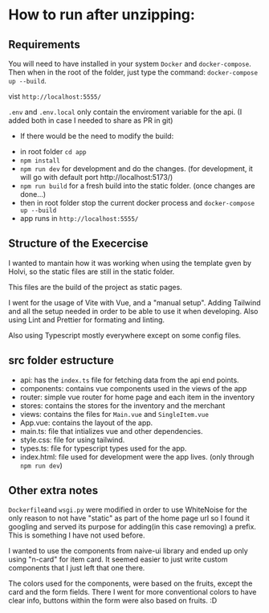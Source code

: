 # How to run after unzipping: 

## Requirements

You will need to have installed in your system `Docker` and `docker-compose`.
 Then when in the root of the folder, just type the command:
 `docker-compose up --build`.

 vist `http://localhost:5555/`
 
 `.env` and `.env.local` only contain the enviroment variable for the api.
 (I added both in case I needed to share as PR in git)

 * If there would be the need to modify the build:
 - in root folder `cd app`
 - `npm install`
 - `npm run dev` for development and do the changes. (for development, it will go with default port http://localhost:5173/)
 - `npm run build` for a fresh build into the static folder. (once changes are done...)
 - then in root folder stop the current docker process and `docker-compose up --build`
 - app runs in `http://localhost:5555/`


## Structure of the Execercise
I wanted to mantain how it was working when using the template gven by Holvi, so the static files are still in the static folder. 

This files are the build of the project as static pages. 

I went for the usage of Vite with Vue, and a "manual setup".
Adding Tailwind and all the setup needed in order to be able to use it when developing. Also using Lint and Prettier for formating and linting.

Also using Typescript mostly everywhere except on some config files. 


## src folder estructure

* api: has the `index.ts` file for fetching data from the api end points. 
* components: contains vue components used in the views of the app
* router: simple vue router for home page and each item in the inventory
* stores: contains the stores for the inventory and the merchant
* views: contains the files for `Main.vue` and `SingleItem.vue`
* App.vue: contains the layout of the app.
* main.ts: file that intializes vue and other dependencies.
* style.css: file for using tailwind.
* types.ts: file for typescript types used for the app. 
* index.html: file used for development were the app lives. (only through `npm run dev`)

## Other extra notes

`Dockerfile`and `wsgi.py` were modified in order to use WhiteNoise for the only reason to not have "static" as part of the home page url so I found it googling and served its purpose for adding(in this case removing) a prefix. This is something I have not used before. 

I wanted to use the components from naive-ui library and ended up only using "n-card" for item card. It seemed easier to just write custom components that I just left that one there.  

The colors used for the components, were based on the fruits, except the card and the form fields. There I went for more conventional colors to have clear info, buttons within the form were also based on fruits.  :D 


